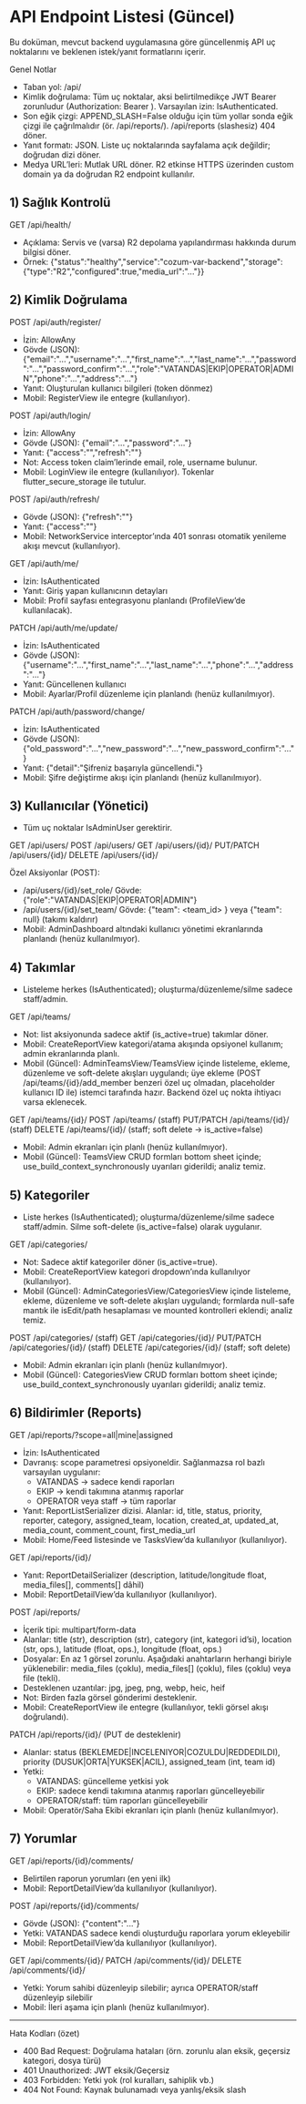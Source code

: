 # API Endpoint Listesi (Güncel)

Bu doküman, mevcut backend uygulamasına göre güncellenmiş API uç noktalarını ve beklenen istek/yanıt formatlarını içerir.

Genel Notlar
- Taban yol: /api/
- Kimlik doğrulama: Tüm uç noktalar, aksi belirtilmedikçe JWT Bearer zorunludur (Authorization: Bearer <access>). Varsayılan izin: IsAuthenticated.
- Son eğik çizgi: APPEND_SLASH=False olduğu için tüm yollar sonda eğik çizgi ile çağrılmalıdır (ör. /api/reports/). /api/reports (slashesiz) 404 döner.
- Yanıt formatı: JSON. Liste uç noktalarında sayfalama açık değildir; doğrudan dizi döner.
- Medya URL’leri: Mutlak URL döner. R2 etkinse HTTPS üzerinden custom domain ya da doğrudan R2 endpoint kullanılır.

## 1) Sağlık Kontrolü
GET /api/health/
- Açıklama: Servis ve (varsa) R2 depolama yapılandırması hakkında durum bilgisi döner.
- Örnek: {"status":"healthy","service":"cozum-var-backend","storage":{"type":"R2","configured":true,"media_url":"..."}}

## 2) Kimlik Doğrulama
POST /api/auth/register/
- İzin: AllowAny
- Gövde (JSON): {"email":"...","username":"...","first_name":"...","last_name":"...","password":"...","password_confirm":"...","role":"VATANDAS|EKIP|OPERATOR|ADMIN","phone":"...","address":"..."}
- Yanıt: Oluşturulan kullanıcı bilgileri (token dönmez)
- Mobil: RegisterView ile entegre (kullanılıyor).

POST /api/auth/login/
- İzin: AllowAny
- Gövde (JSON): {"email":"...","password":"..."}
- Yanıt: {"access":"<jwt>","refresh":"<jwt>"}
- Not: Access token claim’lerinde email, role, username bulunur.
- Mobil: LoginView ile entegre (kullanılıyor). Tokenlar flutter_secure_storage ile tutulur.

POST /api/auth/refresh/
- Gövde (JSON): {"refresh":"<jwt>"}
- Yanıt: {"access":"<jwt>"}
- Mobil: NetworkService interceptor’ında 401 sonrası otomatik yenileme akışı mevcut (kullanılıyor).

GET /api/auth/me/
- İzin: IsAuthenticated
- Yanıt: Giriş yapan kullanıcının detayları
- Mobil: Profil sayfası entegrasyonu planlandı (ProfileView’de kullanılacak).

PATCH /api/auth/me/update/
- İzin: IsAuthenticated
- Gövde (JSON): {"username":"...","first_name":"...","last_name":"...","phone":"...","address":"..."}
- Yanıt: Güncellenen kullanıcı
- Mobil: Ayarlar/Profil düzenleme için planlandı (henüz kullanılmıyor).

PATCH /api/auth/password/change/
- İzin: IsAuthenticated
- Gövde (JSON): {"old_password":"...","new_password":"...","new_password_confirm":"..."}
- Yanıt: {"detail":"Şifreniz başarıyla güncellendi."}
- Mobil: Şifre değiştirme akışı için planlandı (henüz kullanılmıyor).

## 3) Kullanıcılar (Yönetici)
- Tüm uç noktalar IsAdminUser gerektirir.

GET /api/users/
POST /api/users/
GET /api/users/{id}/
PUT/PATCH /api/users/{id}/
DELETE /api/users/{id}/

Özel Aksiyonlar (POST):
- /api/users/{id}/set_role/  Gövde: {"role":"VATANDAS|EKIP|OPERATOR|ADMIN"}
- /api/users/{id}/set_team/  Gövde: {"team": <team_id> } veya {"team": null} (takımı kaldırır)
- Mobil: AdminDashboard altındaki kullanıcı yönetimi ekranlarında planlandı (henüz kullanılmıyor).

## 4) Takımlar
- Listeleme herkes (IsAuthenticated); oluşturma/düzenleme/silme sadece staff/admin.

GET /api/teams/
- Not: list aksiyonunda sadece aktif (is_active=true) takımlar döner.
- Mobil: CreateReportView kategori/atama akışında opsiyonel kullanım; admin ekranlarında planlı.
- Mobil (Güncel): AdminTeamsView/TeamsView içinde listeleme, ekleme, düzenleme ve soft-delete akışları uygulandı; üye ekleme (POST /api/teams/{id}/add_member benzeri özel uç olmadan, placeholder kullanıcı ID ile) istemci tarafında hazır. Backend özel uç nokta ihtiyacı varsa eklenecek.

GET /api/teams/{id}/
POST /api/teams/        (staff)
PUT/PATCH /api/teams/{id}/ (staff)
DELETE /api/teams/{id}/ (staff; soft delete → is_active=false)
- Mobil: Admin ekranları için planlı (henüz kullanılmıyor).
- Mobil (Güncel): TeamsView CRUD formları bottom sheet içinde; use_build_context_synchronously uyarıları giderildi; analiz temiz.

## 5) Kategoriler
- Liste herkes (IsAuthenticated); oluşturma/düzenleme/silme sadece staff/admin. Silme soft-delete (is_active=false) olarak uygulanır.

GET /api/categories/
- Not: Sadece aktif kategoriler döner (is_active=true).
- Mobil: CreateReportView kategori dropdown’ında kullanılıyor (kullanılıyor).
- Mobil (Güncel): AdminCategoriesView/CategoriesView içinde listeleme, ekleme, düzenleme ve soft-delete akışları uygulandı; formlarda null-safe mantık ile isEdit/path hesaplaması ve mounted kontrolleri eklendi; analiz temiz.

POST /api/categories/       (staff)
GET /api/categories/{id}/
PUT/PATCH /api/categories/{id}/ (staff)
DELETE /api/categories/{id}/    (staff; soft delete)
- Mobil: Admin ekranları için planlı (henüz kullanılmıyor).
- Mobil (Güncel): CategoriesView CRUD formları bottom sheet içinde; use_build_context_synchronously uyarıları giderildi; analiz temiz.

## 6) Bildirimler (Reports)
GET /api/reports/?scope=all|mine|assigned
- İzin: IsAuthenticated
- Davranış: scope parametresi opsiyoneldir. Sağlanmazsa rol bazlı varsayılan uygulanır:
  - VATANDAS → sadece kendi raporları
  - EKIP → kendi takımına atanmış raporlar
  - OPERATOR veya staff → tüm raporlar
- Yanıt: ReportListSerializer dizisi. Alanlar: id, title, status, priority, reporter, category, assigned_team, location, created_at, updated_at, media_count, comment_count, first_media_url
- Mobil: Home/Feed listesinde ve TasksView’da kullanılıyor (kullanılıyor).

GET /api/reports/{id}/
- Yanıt: ReportDetailSerializer (description, latitude/longitude float, media_files[], comments[] dâhil)
- Mobil: ReportDetailView’da kullanılıyor (kullanılıyor).

POST /api/reports/
- İçerik tipi: multipart/form-data
- Alanlar: title (str), description (str), category (int, kategori id’si), location (str, ops.), latitude (float, ops.), longitude (float, ops.)
- Dosyalar: En az 1 görsel zorunlu. Aşağıdaki anahtarların herhangi biriyle yüklenebilir: media_files (çoklu), media_files[] (çoklu), files (çoklu) veya file (tekli).
- Desteklenen uzantılar: jpg, jpeg, png, webp, heic, heif
- Not: Birden fazla görsel gönderimi desteklenir.
- Mobil: CreateReportView ile entegre (kullanılıyor, tekli görsel akışı doğrulandı).

PATCH /api/reports/{id}/  (PUT de desteklenir)
- Alanlar: status (BEKLEMEDE|INCELENIYOR|COZULDU|REDDEDILDI), priority (DUSUK|ORTA|YUKSEK|ACIL), assigned_team (int, team id)
- Yetki:
  - VATANDAS: güncelleme yetkisi yok
  - EKIP: sadece kendi takımına atanmış raporları güncelleyebilir
  - OPERATOR/staff: tüm raporları güncelleyebilir
- Mobil: Operatör/Saha Ekibi ekranları için planlı (henüz kullanılmıyor).

## 7) Yorumlar
GET /api/reports/{id}/comments/
- Belirtilen raporun yorumları (en yeni ilk)
- Mobil: ReportDetailView’da kullanılıyor (kullanılıyor).

POST /api/reports/{id}/comments/
- Gövde (JSON): {"content":"..."}
- Yetki: VATANDAS sadece kendi oluşturduğu raporlara yorum ekleyebilir
- Mobil: ReportDetailView’da kullanılıyor (kullanılıyor).

GET /api/comments/{id}/
PATCH /api/comments/{id}/
DELETE /api/comments/{id}/
- Yetki: Yorum sahibi düzenleyip silebilir; ayrıca OPERATOR/staff düzenleyip silebilir
- Mobil: İleri aşama için planlı (henüz kullanılmıyor).

---
Hata Kodları (özet)
- 400 Bad Request: Doğrulama hataları (örn. zorunlu alan eksik, geçersiz kategori, dosya türü)
- 401 Unauthorized: JWT eksik/Geçersiz
- 403 Forbidden: Yetki yok (rol kuralları, sahiplik vb.)
- 404 Not Found: Kaynak bulunamadı veya yanlış/eksik slash